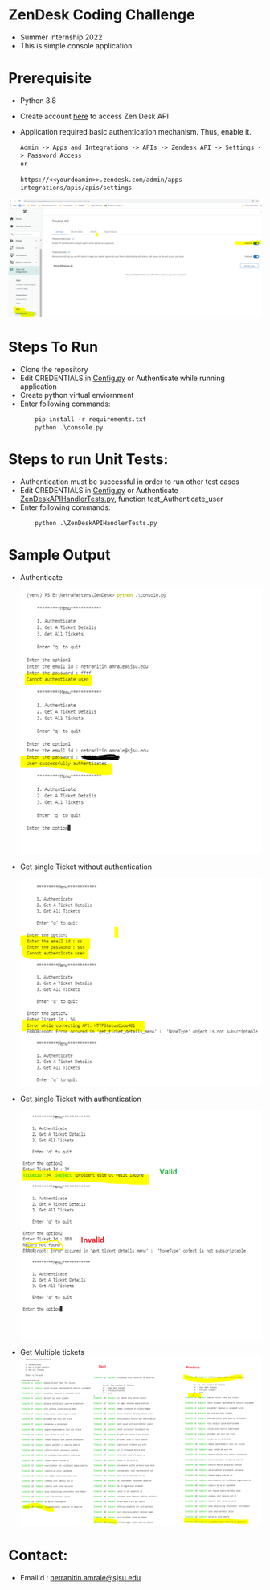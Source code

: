 # ZenDesk Coding Challenge
- Summer internship 2022
- This is simple console application.

# Prerequisite 
- Python 3.8
- Create account [here](https://www.zendesk.com/register/#step-1) to access Zen Desk API
- Application required basic authentication mechanism. Thus, enable it.
     
      Admin -> Apps and Integrations -> APIs -> Zendesk API -> Settings -> Password Access
      or

      https://<<yourdoamin>>.zendesk.com/admin/apps-integrations/apis/apis/settings

![image](output/EBA.png)

# Steps To Run
- Clone the repository
- Edit CREDENTIALS in [Config.py](config.py) or Authenticate while running application
- Create python virtual enviornment
- Enter following commands:
    ```
        pip install -r requirements.txt
        python .\console.py
    ```

# Steps to run Unit Tests:
- Authentication must be successful in order to run other test cases
- Edit CREDENTIALS in [Config.py](config.py) or Authenticate [ZenDeskAPIHandlerTests.py](ZenDeskAPIHandlerTests.py), function test_Authenticate_user
- Enter following commands:
    ```        
        python .\ZenDeskAPIHandlerTests.py
    ```    

# Sample Output    
- Authenticate

     ![image](output/AUTH.png)

- Get single Ticket without authentication
    
     ![image](output/UAT.png)
- Get single Ticket with authentication

     ![image](output/AT.png)
- Get Multiple tickets
    ![image](output/ATS.png)

# Contact:
- EmailId : netranitin.amrale@sjsu.edu    